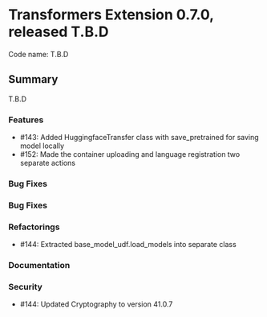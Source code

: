 # Transformers Extension 0.7.0, released T.B.D

Code name: T.B.D


## Summary

T.B.D

### Features

  - #143: Added HuggingfaceTransfer class with save_pretrained for saving model locally
  - #152: Made the container uploading and language registration two separate actions

### Bug Fixes


### Bug Fixes

### Refactorings

  - #144: Extracted base_model_udf.load_models into separate class


### Documentation


### Security

  - #144: Updated Cryptography to version 41.0.7

